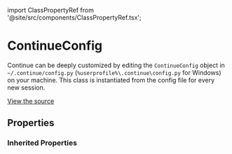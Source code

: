 import ClassPropertyRef from '@site/src/components/ClassPropertyRef.tsx';

# ContinueConfig

Continue can be deeply customized by editing the `ContinueConfig` object in `~/.continue/config.py` (`%userprofile%\.continue\config.py` for Windows) on your machine. This class is instantiated from the config file for every new session.

[View the source](https://github.com/continuedev/continue/tree/main/continuedev/src/continuedev/core/config.py)

## Properties

<ClassPropertyRef name='steps_on_startup' details='{&quot;title&quot;: &quot;Steps On Startup&quot;, &quot;description&quot;: &quot;Steps that will be automatically run at the beginning of a new session&quot;, &quot;default&quot;: [], &quot;type&quot;: &quot;array&quot;, &quot;items&quot;: {&quot;$ref&quot;: &quot;#/definitions/Step&quot;}}' required={false} default="[]"/>
<ClassPropertyRef name='disallowed_steps' details='{&quot;title&quot;: &quot;Disallowed Steps&quot;, &quot;description&quot;: &quot;Steps that are not allowed to be run, and will be skipped if attempted&quot;, &quot;default&quot;: [], &quot;type&quot;: &quot;array&quot;, &quot;items&quot;: {&quot;type&quot;: &quot;string&quot;}}' required={false} default="[]"/>
<ClassPropertyRef name='allow_anonymous_telemetry' details='{&quot;title&quot;: &quot;Allow Anonymous Telemetry&quot;, &quot;description&quot;: &quot;If this field is set to True, we will collect anonymous telemetry as described in the documentation page on telemetry. If set to False, we will not collect any data.&quot;, &quot;default&quot;: true, &quot;type&quot;: &quot;boolean&quot;}' required={false} default="True"/>
<ClassPropertyRef name='models' details='{&quot;title&quot;: &quot;Models&quot;, &quot;description&quot;: &quot;Configuration for the models used by Continue. Read more about how to configure models in the documentation.&quot;, &quot;default&quot;: {&quot;default&quot;: {&quot;title&quot;: null, &quot;system_message&quot;: null, &quot;context_length&quot;: 2048, &quot;model&quot;: &quot;gpt-4&quot;, &quot;stop_tokens&quot;: null, &quot;timeout&quot;: 300, &quot;verify_ssl&quot;: null, &quot;ca_bundle_path&quot;: null, &quot;proxy&quot;: null, &quot;prompt_templates&quot;: {}, &quot;api_key&quot;: null, &quot;llm&quot;: null, &quot;class_name&quot;: &quot;OpenAIFreeTrial&quot;}, &quot;summzarize&quot;: {&quot;title&quot;: null, &quot;system_message&quot;: null, &quot;context_length&quot;: 2048, &quot;model&quot;: &quot;gpt-3.5-turbo&quot;, &quot;stop_tokens&quot;: null, &quot;timeout&quot;: 300, &quot;verify_ssl&quot;: null, &quot;ca_bundle_path&quot;: null, &quot;proxy&quot;: null, &quot;prompt_templates&quot;: {}, &quot;api_key&quot;: null, &quot;llm&quot;: null, &quot;class_name&quot;: &quot;OpenAIFreeTrial&quot;}, &quot;edit&quot;: null, &quot;chat&quot;: null, &quot;saved&quot;: []}, &quot;allOf&quot;: [{&quot;$ref&quot;: &quot;#/definitions/Models&quot;}]}' required={false} default="{&#x27;default&#x27;: {&#x27;title&#x27;: None, &#x27;system_message&#x27;: None, &#x27;context_length&#x27;: 2048, &#x27;model&#x27;: &#x27;gpt-4&#x27;, &#x27;stop_tokens&#x27;: None, &#x27;timeout&#x27;: 300, &#x27;verify_ssl&#x27;: None, &#x27;ca_bundle_path&#x27;: None, &#x27;proxy&#x27;: None, &#x27;prompt_templates&#x27;: {}, &#x27;api_key&#x27;: None, &#x27;llm&#x27;: None, &#x27;class_name&#x27;: &#x27;OpenAIFreeTrial&#x27;}, &#x27;summzarize&#x27;: {&#x27;title&#x27;: None, &#x27;system_message&#x27;: None, &#x27;context_length&#x27;: 2048, &#x27;model&#x27;: &#x27;gpt-3.5-turbo&#x27;, &#x27;stop_tokens&#x27;: None, &#x27;timeout&#x27;: 300, &#x27;verify_ssl&#x27;: None, &#x27;ca_bundle_path&#x27;: None, &#x27;proxy&#x27;: None, &#x27;prompt_templates&#x27;: {}, &#x27;api_key&#x27;: None, &#x27;llm&#x27;: None, &#x27;class_name&#x27;: &#x27;OpenAIFreeTrial&#x27;}, &#x27;edit&#x27;: None, &#x27;chat&#x27;: None, &#x27;saved&#x27;: []}"/>
<ClassPropertyRef name='temperature' details='{&quot;title&quot;: &quot;Temperature&quot;, &quot;description&quot;: &quot;The temperature parameter for sampling from the LLM. Higher temperatures will result in more random output, while lower temperatures will result in more predictable output. This value ranges from 0 to 1.&quot;, &quot;default&quot;: 0.5, &quot;type&quot;: &quot;number&quot;}' required={false} default="0.5"/>
<ClassPropertyRef name='custom_commands' details='{&quot;title&quot;: &quot;Custom Commands&quot;, &quot;description&quot;: &quot;An array of custom commands that allow you to reuse prompts. Each has name, description, and prompt properties. When you enter /&lt;name&gt; in the text input, it will act as a shortcut to the prompt.&quot;, &quot;default&quot;: [{&quot;name&quot;: &quot;test&quot;, &quot;prompt&quot;: &quot;Write a comprehensive set of unit tests for the selected code. It should setup, run tests that check for correctness including important edge cases, and teardown. Ensure that the tests are complete and sophisticated. Give the tests just as chat output, don&#x27;t edit any file.&quot;, &quot;description&quot;: &quot;This is an example custom command. Use /config to edit it and create more&quot;}], &quot;type&quot;: &quot;array&quot;, &quot;items&quot;: {&quot;$ref&quot;: &quot;#/definitions/CustomCommand&quot;}}' required={false} default="[{&#x27;name&#x27;: &#x27;test&#x27;, &#x27;prompt&#x27;: &quot;Write a comprehensive set of unit tests for the selected code. It should setup, run tests that check for correctness including important edge cases, and teardown. Ensure that the tests are complete and sophisticated. Give the tests just as chat output, don&#x27;t edit any file.&quot;, &#x27;description&#x27;: &#x27;This is an example custom command. Use /config to edit it and create more&#x27;}]"/>
<ClassPropertyRef name='slash_commands' details='{&quot;title&quot;: &quot;Slash Commands&quot;, &quot;description&quot;: &quot;An array of slash commands that let you map custom Steps to a shortcut.&quot;, &quot;default&quot;: [], &quot;type&quot;: &quot;array&quot;, &quot;items&quot;: {&quot;$ref&quot;: &quot;#/definitions/SlashCommand&quot;}}' required={false} default="[]"/>
<ClassPropertyRef name='on_traceback' details='{&quot;title&quot;: &quot;On Traceback&quot;, &quot;description&quot;: &quot;The step that will be run when a traceback is detected (when you use the shortcut cmd+shift+R)&quot;, &quot;allOf&quot;: [{&quot;$ref&quot;: &quot;#/definitions/Step&quot;}]}' required={false} default=""/>
<ClassPropertyRef name='system_message' details='{&quot;title&quot;: &quot;System Message&quot;, &quot;description&quot;: &quot;A system message that will always be followed by the LLM&quot;, &quot;type&quot;: &quot;string&quot;}' required={false} default=""/>
<ClassPropertyRef name='policy_override' details='{&quot;title&quot;: &quot;Policy Override&quot;, &quot;description&quot;: &quot;A Policy object that can be used to override the default behavior of Continue, for example in order to build custom agents that take multiple steps at a time.&quot;, &quot;allOf&quot;: [{&quot;$ref&quot;: &quot;#/definitions/Policy&quot;}]}' required={false} default=""/>
<ClassPropertyRef name='context_providers' details='{&quot;title&quot;: &quot;Context Providers&quot;, &quot;description&quot;: &quot;A list of ContextProvider objects that can be used to provide context to the LLM by typing &#x27;@&#x27;. Read more about ContextProviders in the documentation.&quot;, &quot;default&quot;: [], &quot;type&quot;: &quot;array&quot;, &quot;items&quot;: {&quot;$ref&quot;: &quot;#/definitions/ContextProvider&quot;}}' required={false} default="[]"/>
<ClassPropertyRef name='user_token' details='{&quot;title&quot;: &quot;User Token&quot;, &quot;description&quot;: &quot;An optional token to identify the user.&quot;, &quot;type&quot;: &quot;string&quot;}' required={false} default=""/>
<ClassPropertyRef name='data_server_url' details='{&quot;title&quot;: &quot;Data Server Url&quot;, &quot;description&quot;: &quot;The URL of the server where development data is sent. No data is sent unless a valid user token is provided.&quot;, &quot;default&quot;: &quot;https://us-west1-autodebug.cloudfunctions.net&quot;, &quot;type&quot;: &quot;string&quot;}' required={false} default="https://us-west1-autodebug.cloudfunctions.net"/>
<ClassPropertyRef name='disable_summaries' details='{&quot;title&quot;: &quot;Disable Summaries&quot;, &quot;description&quot;: &quot;If set to `True`, Continue will not generate summaries for each Step. This can be useful if you want to save on compute.&quot;, &quot;default&quot;: false, &quot;type&quot;: &quot;boolean&quot;}' required={false} default="False"/>


### Inherited Properties

